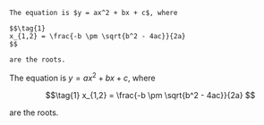 ```
The equation is $y = ax^2 + bx + c$, where

$$\tag{1}
x_{1,2} = \frac{-b \pm \sqrt{b^2 - 4ac}}{2a}
$$

are the roots.
```

The equation is $y = ax^2 + bx + c$, where

$$\tag{1}
x_{1,2} = \frac{-b \pm \sqrt{b^2 - 4ac}}{2a}
$$

are the roots.
